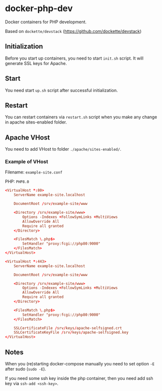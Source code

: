 # docker-php-dev
Docker containers for PHP development.

Based on `dockette/devstack` (https://github.com/dockette/devstack)

## Initialization
Before you start up containers, you need to start `init.sh` script. It will generate SSL keys for Apache.

## Start
You need start `up.sh` script after successful initialization.

## Restart
You can restart containers via `restart.sh` script when you make any change in apache sites-enabled folder.

## Apache VHost
You need to add VHost to folder `./apache/sites-enabled/`.

### Example of VHost
Filename: `example-site.conf`

PHP: `PHP8.0`

```conf
<VirtualHost *:80>
    ServerName example-site.localhost

    DocumentRoot /srv/example-site/www

    <Directory /srv/example-site/www>
        Options -Indexes +FollowSymLinks +MultiViews
        AllowOverride All
        Require all granted
    </Directory>

    <FilesMatch \.php$>
        SetHandler "proxy:fcgi://php80:9000"
    </FilesMatch>
</VirtualHost>

<VirtualHost *:443>
    ServerName example-site.localhost

    DocumentRoot /srv/example-site/www

    <Directory /srv/example-site/www>
        Options -Indexes +FollowSymLinks +MultiViews
        AllowOverride All
        Require all granted
    </Directory>

    <FilesMatch \.php$>
        SetHandler "proxy:fcgi://php80:9000"
    </FilesMatch>

    SSLCertificateFile /srv/keys/apache-selfsigned.crt
    SSLCertificateKeyFile /srv/keys/apache-selfsigned.key
</VirtualHost>
```

## Notes
When you (re)starting docker-compose manually you need to set option `-E` after sudo (`sudo -E`).

If you need some ssh key inside the php container, then you need add ssh key via `ssh-add <ssh-key>`.
